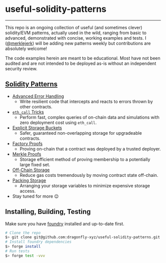 # useful-solidity-patterns
---
This repo is an ongoing collection of useful (and sometimes clever) solidity/EVM patterns, actually used in the wild, ranging from basic to advanced, demonstrated with concise, working examples and tests. I ([@merklejerk](https://github.com/merklejerk)) will be adding new patterns weekly but contributions are absolutely welcome!

The code examples herein are meant to be educational. Most have not been audited and are not intended to be deployed as-is without an independent security review.

## [Solidity Patterns](./patterns)
- [Advanced Error Handling](./patterns/error-handling)
    - Write resilient code that intercepts and reacts to errors thrown by other contracts.
- [`eth_call` Tricks](./patterns/eth_call-tricks)
    - Perform fast, complex queries of on-chain data and simulations with zero deployment cost using `eth_call`.
- [Explicit Storage Buckets](./patterns/explicit-storage-buckets)
    - Safer, guaranteed non-overlapping storage for upgradeable contracts.
- [Factory Proofs](./patterns/factory-proofs)
    - Proving on-chain that a contract was deployed by a trusted deployer.
- [Merkle Proofs](./patterns/merkle-proofs)
    - Storage efficient method of proving membership to a potentially large fixed set.
- [Off-Chain Storage](./patterns/off-chain-storage)
    - Reduce gas costs tremendously by moving contract state off-chain.
- [Packing Storage](./patterns/packing-storage)
    - Arranging your storage variables to minimize expensive storage access.
- Stay tuned for more 😉

## Installing, Building, Testing

Make sure you have [foundry](https://book.getfoundry.sh/getting-started/installation) installed and up-to-date first.

```bash
# Clone the repo
$> git clone git@github.com:dragonfly-xyz/useful-solidity-patterns.git
# Install foundry dependencies
$> forge install
# Run tests
$> forge test -vvv
```
